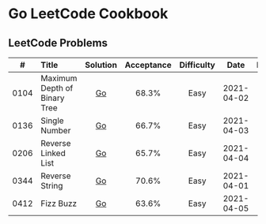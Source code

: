 # Go LeetCode Cookbook

## LeetCode Problems

| #    |  Title                                                       |  Solution                                                                                                                                           |  Acceptance |  Difficulty |  Date |  Frequency |
|:--------:|:--------------------------------------------------------------|:--------:|:--------:|:--------:|:--------:|:--------:|
| 0104 | Maximum Depth of Binary Tree                                                                             | [Go](https://github.com/pfowenli/go-leetcode-cookbook/tree/main/leetcode/0104.maximum-depth-of-binary-tree)                                                    | 68.3%      | Easy       |  2021-04-02 |           |
| 0136 | Single Number                                                                            | [Go](https://github.com/pfowenli/go-leetcode-cookbook/tree/main/leetcode/0136.single-number)                                                    | 66.7%      | Easy       | 2021-04-03 |           |
| 0206 | Reverse Linked List                                                                            | [Go](https://github.com/pfowenli/go-leetcode-cookbook/tree/main/leetcode/0206.reverse-linked-list)                                                    | 65.7%      | Easy       | 2021-04-04 |           |
| 0344 | Reverse String                                                                            | [Go](https://github.com/pfowenli/go-leetcode-cookbook/tree/main/leetcode/0344.reverse-string)                                                    | 70.6%      | Easy       | 2021-04-01 |           |
| 0412 | Fizz Buzz                                                                            | [Go](https://github.com/pfowenli/go-leetcode-cookbook/tree/main/leetcode/0412.fizz-buzz)                                                    | 63.6%      | Easy       | 2021-04-05 |           |